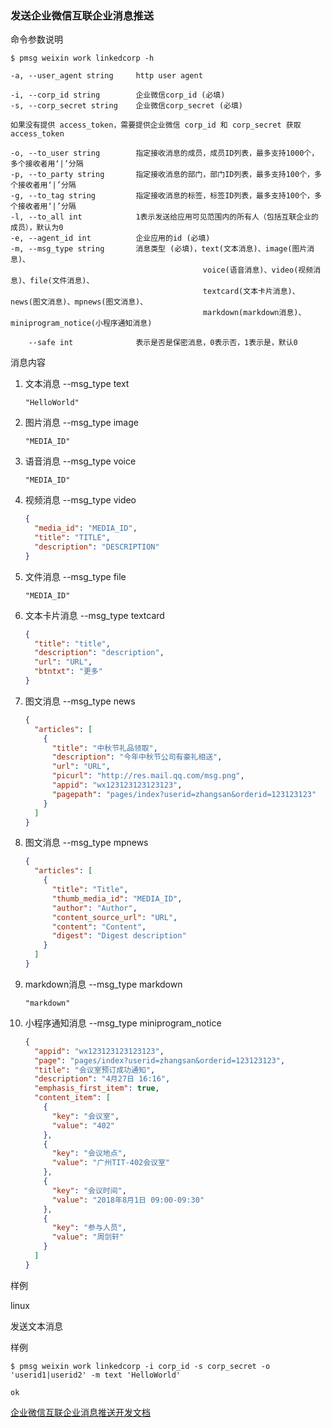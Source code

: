 ### 发送企业微信互联企业消息推送

命令参数说明

```text
$ pmsg weixin work linkedcorp -h

-a, --user_agent string     http user agent

-i, --corp_id string        企业微信corp_id (必填)
-s, --corp_secret string    企业微信corp_secret (必填)

如果没有提供 access_token，需要提供企业微信 corp_id 和 corp_secret 获取 access_token

-o, --to_user string        指定接收消息的成员，成员ID列表，最多支持1000个，多个接收者用‘|’分隔
-p, --to_party string       指定接收消息的部门，部门ID列表，最多支持100个，多个接收者用‘|’分隔
-g, --to_tag string         指定接收消息的标签，标签ID列表，最多支持100个，多个接收者用‘|’分隔
-l, --to_all int            1表示发送给应用可见范围内的所有人（包括互联企业的成员），默认为0
-e, --agent_id int          企业应用的id (必填)
-m, --msg_type string       消息类型 (必填)，text(文本消息)、image(图片消息)、
                                           voice(语音消息)、video(视频消息)、file(文件消息)、
                                           textcard(文本卡片消息)、news(图文消息)、mpnews(图文消息)、
                                           markdown(markdown消息)、miniprogram_notice(小程序通知消息)

    --safe int              表示是否是保密消息，0表示否，1表示是，默认0
```

消息内容

1. 文本消息 --msg_type text
    ```text
    "HelloWorld"
    ```

1. 图片消息 --msg_type image
    ```text
    "MEDIA_ID"
    ```

1. 语音消息 --msg_type voice
    ```text
    "MEDIA_ID"
    ```

1. 视频消息 --msg_type video
    ```json
    {
      "media_id": "MEDIA_ID",
      "title": "TITLE",
      "description": "DESCRIPTION"
    }
    ```

1. 文件消息 --msg_type file
    ```text
    "MEDIA_ID"
    ```

1. 文本卡片消息 --msg_type textcard
    ```json
    {
      "title": "title",
      "description": "description",
      "url": "URL",
      "btntxt": "更多"
    }
    ```

1. 图文消息 --msg_type news
   ```json
   {
     "articles": [
       {
         "title": "中秋节礼品领取",
         "description": "今年中秋节公司有豪礼相送",
         "url": "URL",
         "picurl": "http://res.mail.qq.com/msg.png",
         "appid": "wx123123123123123",
         "pagepath": "pages/index?userid=zhangsan&orderid=123123123"
       }
     ]
   }
   ```

1. 图文消息 --msg_type mpnews
   ```json
   {
     "articles": [
       {
         "title": "Title",
         "thumb_media_id": "MEDIA_ID",
         "author": "Author",
         "content_source_url": "URL",
         "content": "Content",
         "digest": "Digest description"
       }
     ]
   }
   ```

1. markdown消息 --msg_type markdown
    ```text
    "markdown"
    ```

1. 小程序通知消息 --msg_type miniprogram_notice
   ```json
   {
     "appid": "wx123123123123123",
     "page": "pages/index?userid=zhangsan&orderid=123123123",
     "title": "会议室预订成功通知",
     "description": "4月27日 16:16",
     "emphasis_first_item": true,
     "content_item": [
       {
         "key": "会议室",
         "value": "402"
       },
       {
         "key": "会议地点",
         "value": "广州TIT-402会议室"
       },
       {
         "key": "会议时间",
         "value": "2018年8月1日 09:00-09:30"
       },
       {
         "key": "参与人员",
         "value": "周剑轩"
       }
     ]
   }
   ```

样例

linux

发送文本消息

样例

```shell
$ pmsg weixin work linkedcorp -i corp_id -s corp_secret -o 'userid1|userid2' -m text 'HelloWorld'

ok
```

[企业微信互联企业消息推送开发文档](https://developer.work.weixin.qq.com/document/path/90250)